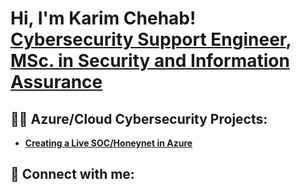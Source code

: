 <h1>Hi, I'm Karim Chehab! <br/>
<a href="http://github.com/KarimChehab01">Cybersecurity Support Engineer</a>,
<a href="https://www.linkedin.com/in/karim-chehab-70865418a/">MSc. in Security and Information Assurance</a></h1>

<h2>👨‍💻 Azure/Cloud Cybersecurity Projects:</h2>

- <a href="https://github.com/KarimChehab01/AzureSOC-Honeynet/"><b>Creating a Live SOC/Honeynet in Azure</b></a>

<h2>🤳 Connect with me:</h2>
